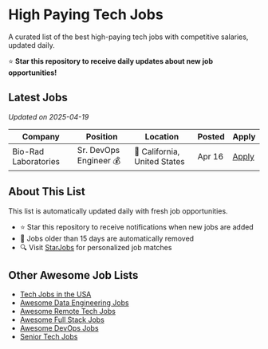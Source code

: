 # High Paying Tech Jobs

A curated list of the best high-paying tech jobs with competitive salaries, updated daily.

⭐ **Star this repository to receive daily updates about new job opportunities!**

## Latest Jobs

*Updated on 2025-04-19*

| Company | Position | Location | Posted | Apply |
| ------- | -------- | -------- | ------ | ------ |
| Bio-Rad Laboratories | Sr. DevOps Engineer 💰 | 📍 California, United States | Apr 16 | [Apply](https://starjobs.dev/jobs/1fce82c47885470a89339d042f26b852?utm=github) |


## About This List

This list is automatically updated daily with fresh job opportunities.

* ⭐ Star this repository to receive notifications when new jobs are added
* 🔄 Jobs older than 15 days are automatically removed
* 🔍 Visit [StarJobs](https://starjobs.dev?utm=github) for personalized job matches

## Other Awesome Job Lists

* [Tech Jobs in the USA](https://github.com/bansalnagesh/tech-jobs-usa)
* [Awesome Data Engineering Jobs](https://github.com/bansalnagesh/awesome-data-jobs)
* [Awesome Remote Tech Jobs](https://github.com/bansalnagesh/awesome-remote-tech-jobs)
* [Awesome Full Stack Jobs](https://github.com/bansalnagesh/awesome-fullstack-jobs)
* [Awesome DevOps Jobs](https://github.com/bansalnagesh/awesome-devops-jobs)
* [Senior Tech Jobs](https://github.com/bansalnagesh/senior-tech-jobs)
